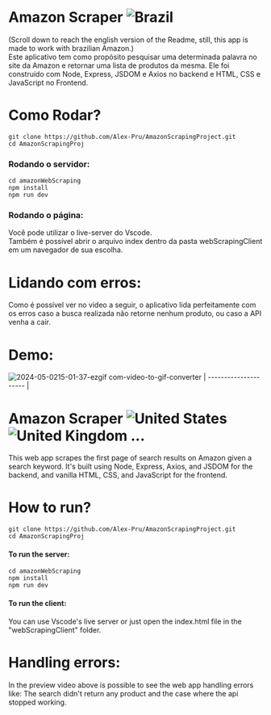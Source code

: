# Amazon Scraper ![Brazil](https://raw.githubusercontent.com/stevenrskelton/flag-icon/master/png/16/country-4x3/br.png "Brazil")
(Scroll down to reach the english version of the Readme, still, this app is made to work with brazilian Amazon.)<br>
Este aplicativo tem como propósito pesquisar uma determinada palavra no site da Amazon e retornar uma lista de produtos da mesma. Ele foi construído com Node, Express, JSDOM e Axios no backend e HTML, CSS e JavaScript no Frontend.

# Como Rodar?
```
git clone https://github.com/Alex-Pru/AmazonScrapingProject.git
cd AmazonScrapingProj
```
### Rodando o servidor:
```
cd amazonWebScraping
npm install
npm run dev
```
### Rodando o página:
Você pode utilizar o live-server do Vscode. <br>
Também é possível abrir o arquivo index dentro da pasta webScrapingClient em um navegador de sua escolha.

# Lidando com erros:
Como é possível ver no video a seguir, o aplicativo lida perfeitamente com os erros caso a busca realizada não retorne nenhum produto, ou caso a API venha a cair.

# Demo:

![2024-05-0215-01-37-ezgif com-video-to-gif-converter](https://github.com/Alex-Pru/AmazonScrapingProject/assets/142506709/8e2a3757-3e23-41a0-bebe-04be24a769ad)
| --------------------- |

# Amazon Scraper ![United States](https://raw.githubusercontent.com/stevenrskelton/flag-icon/master/png/16/country-4x3/us.png "United States") ![United Kingdom](https://raw.githubusercontent.com/stevenrskelton/flag-icon/master/png/16/country-4x3/gb.png "United Kingdom") ...
This web app scrapes the first page of search results on Amazon given a search keyword. It's built using Node, Express, Axios, and JSDOM for the backend, and vanilla HTML, CSS, and JavaScript for the frontend.

# How to run?
```
git clone https://github.com/Alex-Pru/AmazonScrapingProject.git
cd AmazonScrapingProj
```

#### To run the server:
```
cd amazonWebScraping
npm install
npm run dev
```

#### To run the client:
You can use Vscode's live server or just open the index.html file in the "webScrapingClient" folder.

# Handling errors:
In the preview video above is possible to see the web app handling errors like: The search didn't return any product and the case where the api stopped working.
